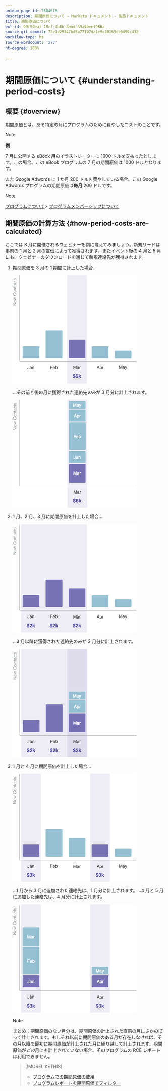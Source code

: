 ```yaml
---
unique-page-id: 7504676
description: 期間原価について - Marketo ドキュメント - 製品ドキュメント
title: 期間原価について
exl-id: 99f50eaf-28cf-4a8b-8ebd-89a4beef986a
source-git-commit: 72e1d29347bd5b77107da1e9c30169cb6490c432
workflow-type: ht
source-wordcount: '273'
ht-degree: 100%

---
```


# 期間原価について {#understanding-period-costs}

## 概要 {#overview}

期間原価とは、ある特定の月にプログラムのために費やしたコストのことです。

>[!NOTE]
>
>**例**
>
>7 月に公開する eBook 用のイラストレーターに 1000 ドルを支払ったとします。この場合、この eBook プログラムの 7 月の期間原価は 1000 ドルとなります。
>
>また Google Adwords に 1 か月 200 ドルを費やしている場合、この Google Adwords プログラムの期間原価は&#x200B;**毎月** 200 ドルです。

>[!NOTE]
>
>[プログラムについて](/help/marketo/product-docs/core-marketo-concepts/programs/creating-programs/understanding-programs.md)>
>[プログラムメンバーシップについて](/help/marketo/product-docs/core-marketo-concepts/programs/creating-programs/understanding-program-membership.md)

## 期間原価の計算方法 {#how-period-costs-are-calculated}

ここでは 3 月に開催されるウェビナーを例に考えてみましょう。新規リードは事前の 1 月と 2 月の宣伝によって獲得されます。またイベント後の 4 月と 5 月にも、ウェビナーのダウンロードを通じて新規連絡先が獲得されます。

1. 期間原価を 3 月の 1 期間に計上した場合…

   ![](assets/graph1.png)

   …その前と後の月に獲得された連絡先&#x200B;*のみ*&#x200B;が 3 月分に計上されます。

   ![](assets/graph2.png)

1. 1 月、2 月、3 月に期間原価を計上した場合…

   ![](assets/graph3.png)

   …3 月以降に獲得された連絡先のみが 3 月分に計上されます。

   ![](assets/graph4.png)

1. 1 月と 4 月に期間原価を計上した場合…

   ![](assets/graph5.png)

   ...1 月から 3 月に追加された連絡先は、1 月分に計上されます。…4 月と 5 月に追加した連絡先は、4 月分に計上されます。

   ![](assets/graph6.png)

   >[!NOTE]
   >
   >まとめ：期間原価のない月分は、期間原価の計上された直前の月にさかのぼって計上されます。もしそれ以前に期間原価のある月が存在しなければ、その月以降で最初に期間原価が計上された月に繰り越して計上されます。期間原価が&#x200B;_どの_&#x200B;月にも計上されていない場合、そのプログラムの RCE レポートは利用できません。

   >[!MORELIKETHIS]
   >
   >* [プログラムでの期間原価の使用](/help/marketo/product-docs/core-marketo-concepts/programs/working-with-programs/using-period-costs-in-a-program.md)
   >* [プログラムレポートを期間原価でフィルター](/help/marketo/product-docs/core-marketo-concepts/programs/program-performance-report/filter-a-program-report-by-period-cost.md)

